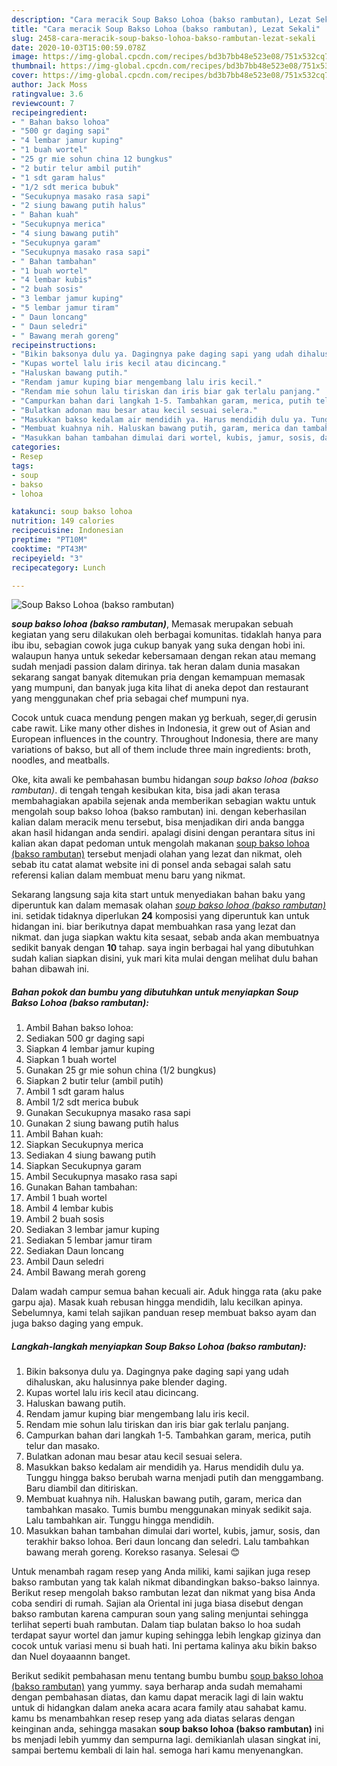 ```yaml
---
description: "Cara meracik Soup Bakso Lohoa (bakso rambutan), Lezat Sekali"
title: "Cara meracik Soup Bakso Lohoa (bakso rambutan), Lezat Sekali"
slug: 2458-cara-meracik-soup-bakso-lohoa-bakso-rambutan-lezat-sekali
date: 2020-10-03T15:00:59.078Z
image: https://img-global.cpcdn.com/recipes/bd3b7bb48e523e08/751x532cq70/soup-bakso-lohoa-bakso-rambutan-foto-resep-utama.jpg
thumbnail: https://img-global.cpcdn.com/recipes/bd3b7bb48e523e08/751x532cq70/soup-bakso-lohoa-bakso-rambutan-foto-resep-utama.jpg
cover: https://img-global.cpcdn.com/recipes/bd3b7bb48e523e08/751x532cq70/soup-bakso-lohoa-bakso-rambutan-foto-resep-utama.jpg
author: Jack Moss
ratingvalue: 3.6
reviewcount: 7
recipeingredient:
- " Bahan bakso lohoa"
- "500 gr daging sapi"
- "4 lembar jamur kuping"
- "1 buah wortel"
- "25 gr mie sohun china 12 bungkus"
- "2 butir telur ambil putih"
- "1 sdt garam halus"
- "1/2 sdt merica bubuk"
- "Secukupnya masako rasa sapi"
- "2 siung bawang putih halus"
- " Bahan kuah"
- "Secukupnya merica"
- "4 siung bawang putih"
- "Secukupnya garam"
- "Secukupnya masako rasa sapi"
- " Bahan tambahan"
- "1 buah wortel"
- "4 lembar kubis"
- "2 buah sosis"
- "3 lembar jamur kuping"
- "5 lembar jamur tiram"
- " Daun loncang"
- " Daun seledri"
- " Bawang merah goreng"
recipeinstructions:
- "Bikin baksonya dulu ya. Dagingnya pake daging sapi yang udah dihaluskan, aku halusinnya pake blender daging."
- "Kupas wortel lalu iris kecil atau dicincang."
- "Haluskan bawang putih."
- "Rendam jamur kuping biar mengembang lalu iris kecil."
- "Rendam mie sohun lalu tiriskan dan iris biar gak terlalu panjang."
- "Campurkan bahan dari langkah 1-5. Tambahkan garam, merica, putih telur dan masako."
- "Bulatkan adonan mau besar atau kecil sesuai selera."
- "Masukkan bakso kedalam air mendidih ya. Harus mendidih dulu ya. Tunggu hingga bakso berubah warna menjadi putih dan menggambang. Baru diambil dan ditiriskan."
- "Membuat kuahnya nih. Haluskan bawang putih, garam, merica dan tambahkan masako. Tumis bumbu menggunakan minyak sedikit saja. Lalu tambahkan air. Tunggu hingga mendidih."
- "Masukkan bahan tambahan dimulai dari wortel, kubis, jamur, sosis, dan terakhir bakso lohoa. Beri daun loncang dan seledri. Lalu tambahkan bawang merah goreng. Korekso rasanya. Selesai 😊"
categories:
- Resep
tags:
- soup
- bakso
- lohoa

katakunci: soup bakso lohoa 
nutrition: 149 calories
recipecuisine: Indonesian
preptime: "PT10M"
cooktime: "PT43M"
recipeyield: "3"
recipecategory: Lunch

---
```



![Soup Bakso Lohoa (bakso rambutan)](https://img-global.cpcdn.com/recipes/bd3b7bb48e523e08/751x532cq70/soup-bakso-lohoa-bakso-rambutan-foto-resep-utama.jpg)

<b><i>soup bakso lohoa (bakso rambutan)</i></b>, Memasak merupakan sebuah kegiatan yang seru dilakukan oleh berbagai komunitas. tidaklah hanya para ibu ibu, sebagian cowok juga cukup banyak yang suka dengan hobi ini. walaupun hanya untuk sekedar kebersamaan dengan rekan atau memang sudah menjadi passion dalam dirinya. tak heran dalam dunia masakan sekarang sangat banyak ditemukan pria dengan kemampuan memasak yang mumpuni, dan banyak juga kita lihat di aneka depot dan restaurant yang menggunakan chef pria sebagai chef mumpuni nya.

Cocok untuk cuaca mendung pengen makan yg berkuah, seger,di gerusin cabe rawit. Like many other dishes in Indonesia, it grew out of Asian and European influences in the country. Throughout Indonesia, there are many variations of bakso, but all of them include three main ingredients: broth, noodles, and meatballs.

Oke, kita awali ke pembahasan bumbu hidangan <i>soup bakso lohoa (bakso rambutan)</i>. di tengah tengah kesibukan kita, bisa jadi akan terasa membahagiakan apabila sejenak anda memberikan sebagian waktu untuk mengolah soup bakso lohoa (bakso rambutan) ini. dengan keberhasilan kalian dalam meracik menu tersebut, bisa menjadikan diri anda bangga akan hasil hidangan anda sendiri. apalagi disini dengan perantara situs ini kalian akan dapat pedoman untuk mengolah makanan <u>soup bakso lohoa (bakso rambutan)</u> tersebut menjadi olahan yang lezat dan nikmat, oleh sebab itu catat alamat website ini di ponsel anda sebagai salah satu referensi kalian dalam membuat menu baru yang nikmat.


Sekarang langsung saja kita start untuk menyediakan bahan baku yang diperuntuk kan dalam memasak olahan <u><i>soup bakso lohoa (bakso rambutan)</i></u> ini. setidak tidaknya diperlukan <b>24</b> komposisi yang diperuntuk kan untuk hidangan ini. biar berikutnya dapat membuahkan rasa yang lezat dan nikmat. dan juga siapkan waktu kita sesaat, sebab anda akan membuatnya sedikit banyak dengan <b>10</b> tahap. saya ingin berbagai hal yang dibutuhkan sudah kalian siapkan disini, yuk mari kita mulai dengan melihat dulu bahan bahan dibawah ini.

<!--inarticleads1-->

##### Bahan pokok dan bumbu yang dibutuhkan untuk menyiapkan Soup Bakso Lohoa (bakso rambutan):

1. Ambil  Bahan bakso lohoa:
1. Sediakan 500 gr daging sapi
1. Siapkan 4 lembar jamur kuping
1. Siapkan 1 buah wortel
1. Gunakan 25 gr mie sohun china (1/2 bungkus)
1. Siapkan 2 butir telur (ambil putih)
1. Ambil 1 sdt garam halus
1. Ambil 1/2 sdt merica bubuk
1. Gunakan Secukupnya masako rasa sapi
1. Gunakan 2 siung bawang putih halus
1. Ambil  Bahan kuah:
1. Siapkan Secukupnya merica
1. Sediakan 4 siung bawang putih
1. Siapkan Secukupnya garam
1. Ambil Secukupnya masako rasa sapi
1. Gunakan  Bahan tambahan:
1. Ambil 1 buah wortel
1. Ambil 4 lembar kubis
1. Ambil 2 buah sosis
1. Sediakan 3 lembar jamur kuping
1. Sediakan 5 lembar jamur tiram
1. Sediakan  Daun loncang
1. Ambil  Daun seledri
1. Ambil  Bawang merah goreng


Dalam wadah campur semua bahan kecuali air. Aduk hingga rata (aku pake garpu aja). Masak kuah rebusan hingga mendidih, lalu kecilkan apinya. Sebelumnya, kami telah sajikan panduan resep membuat bakso ayam dan juga bakso daging yang empuk. 

<!--inarticleads2-->

##### Langkah-langkah menyiapkan Soup Bakso Lohoa (bakso rambutan):

1. Bikin baksonya dulu ya. Dagingnya pake daging sapi yang udah dihaluskan, aku halusinnya pake blender daging.
1. Kupas wortel lalu iris kecil atau dicincang.
1. Haluskan bawang putih.
1. Rendam jamur kuping biar mengembang lalu iris kecil.
1. Rendam mie sohun lalu tiriskan dan iris biar gak terlalu panjang.
1. Campurkan bahan dari langkah 1-5. Tambahkan garam, merica, putih telur dan masako.
1. Bulatkan adonan mau besar atau kecil sesuai selera.
1. Masukkan bakso kedalam air mendidih ya. Harus mendidih dulu ya. Tunggu hingga bakso berubah warna menjadi putih dan menggambang. Baru diambil dan ditiriskan.
1. Membuat kuahnya nih. Haluskan bawang putih, garam, merica dan tambahkan masako. Tumis bumbu menggunakan minyak sedikit saja. Lalu tambahkan air. Tunggu hingga mendidih.
1. Masukkan bahan tambahan dimulai dari wortel, kubis, jamur, sosis, dan terakhir bakso lohoa. Beri daun loncang dan seledri. Lalu tambahkan bawang merah goreng. Korekso rasanya. Selesai 😊


Untuk menambah ragam resep yang Anda miliki, kami sajikan juga resep bakso rambutan yang tak kalah nikmat dibandingkan bakso-bakso lainnya. Berikut resep mengolah bakso rambutan lezat dan nikmat yang bisa Anda coba sendiri di rumah. Sajian ala Oriental ini juga biasa disebut dengan bakso rambutan karena campuran soun yang saling menjuntai sehingga terlihat seperti buah rambutan. Dalam tiap bulatan bakso lo hoa sudah terdapat sayur wortel dan jamur kuping sehingga lebih lengkap gizinya dan cocok untuk variasi menu si buah hati. Ini pertama kalinya aku bikin bakso dan Nuel doyaaannn banget. 

Berikut sedikit pembahasan menu tentang bumbu bumbu <u>soup bakso lohoa (bakso rambutan)</u> yang yummy. saya berharap anda sudah memahami dengan pembahasan diatas, dan kamu dapat meracik lagi di lain waktu untuk di hidangkan dalam aneka acara acara family atau sahabat kamu. kamu bs menambahkan resep resep yang ada diatas selaras dengan keinginan anda, sehingga masakan <b>soup bakso lohoa (bakso rambutan)</b> ini bs menjadi lebih yummy dan sempurna lagi. demikianlah ulasan singkat ini, sampai bertemu kembali di lain hal. semoga hari kamu menyenangkan.
